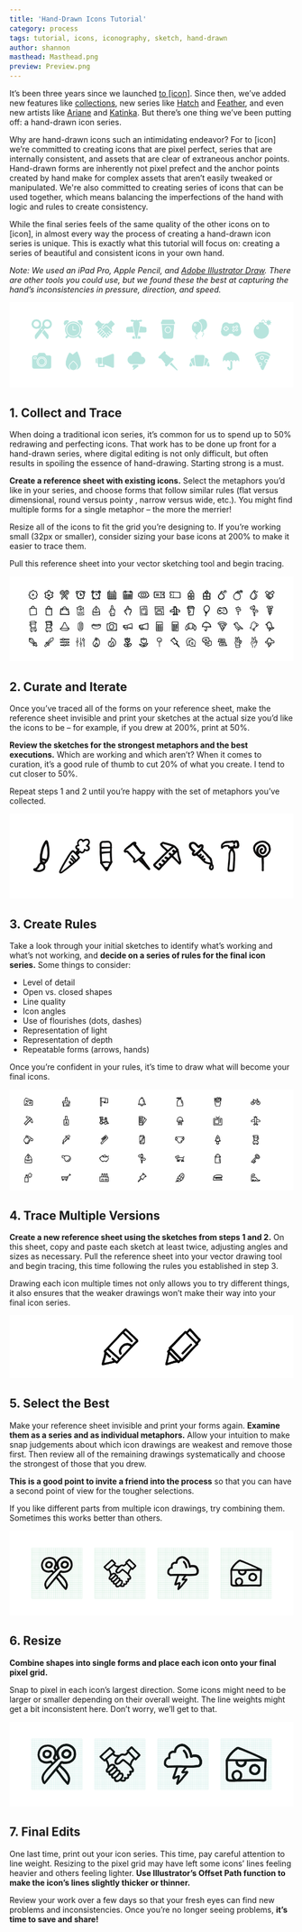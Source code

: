 ```yaml
---
title: 'Hand-Drawn Icons Tutorial'
category: process
tags: tutorial, icons, iconography, sketch, hand-drawn
author: shannon
masthead: Masthead.png
preview: Preview.png
---
```


It’s been three years since we launched [to [icon]](http://www.toicon.com/). Since then, we’ve added new features like [collections](http://www.toicon.com/collections/), new series like [Hatch](http://www.toicon.com/series/hatch/) and [Feather](http://www.toicon.com/series/feather/), and even new artists like [Ariane](http://www.toicon.com/authors/ariane/) and [Katinka](http://www.toicon.com/authors/katinka/). But there’s one thing we’ve been putting off: a hand-drawn icon series.

Why are hand-drawn icons such an intimidating endeavor? For to [icon] we’re committed to creating icons that are pixel perfect, series that are internally consistent, and assets that are clear of extraneous anchor points. Hand-drawn forms are inherently not pixel prefect and the anchor points created by hand make for complex assets that aren’t easily tweaked or manipulated. We're also committed to creating series of icons that can be used together, which means balancing the imperfections of the hand with logic and rules to create consistency.

While the final series feels of the same quality of the other icons on to [icon], in almost every way the process of creating a hand-drawn icon series is unique. This is exactly what this tutorial will focus on: creating a series of beautiful and consistent icons in your own hand.

_Note: We used an iPad Pro, Apple Pencil, and  [Adobe Illustrator Draw](https://www.adobe.com/products/draw.html). There are other tools you could use, but we found these the best at capturing the hand’s inconsistencies in pressure, direction, and speed._

![Trace](06-26-hand-drawn/Collect.gif)

## 1. Collect and Trace
When doing a traditional icon series, it’s common for us to spend up to 50% redrawing and perfecting icons. That work has to be done up front for a hand-drawn series, where digital editing is not only difficult, but often results in spoiling the essence of hand-drawing. Starting strong is a must.

**Create a reference sheet with existing icons.** Select the metaphors you’d like in your series, and choose forms that follow similar rules (flat versus dimensional, round versus pointy , narrow versus wide, etc.). You might find multiple forms for a single metaphor – the more the merrier!

Resize all of the icons to fit the grid you’re designing to. If you’re working small (32px or smaller), consider sizing your base icons at 200% to make it easier to trace them.

Pull this reference sheet into your vector sketching tool and begin tracing.

![Curate](06-26-hand-drawn/Curate.gif)

## 2. Curate and Iterate
Once you’ve traced all of the forms on your reference sheet, make the reference sheet invisible and print your sketches at the actual size you’d like the icons to be – for example, if you drew at 200%, print at 50%.

**Review the sketches for the strongest metaphors and the best executions.** Which are working and which aren’t? When it comes to curation, it’s a good rule of thumb to cut 20% of what you create. I tend to cut closer to 50%.

Repeat steps 1 and 2 until you’re happy with the set of metaphors you’ve collected.

![Collecting Rules](06-26-hand-drawn/Rules.gif)

## 3. Create Rules
Take a look through your initial sketches to identify what’s working and what’s not working, and **decide on a series of rules for the final icon series.** Some things to consider:

- Level of detail
- Open vs. closed shapes
- Line quality
- Icon angles
- Use of flourishes (dots, dashes)
- Representation of light
- Representation of depth
- Repeatable forms (arrows, hands)

Once you’re confident in your rules, it’s time to draw what will become your final icons.

![Multiple Versions](06-26-hand-drawn/Trace.gif)

## 4. Trace Multiple Versions
**Create a new reference sheet using the sketches from steps 1 and 2.** On this sheet, copy and paste each sketch at least twice, adjusting angles and sizes as necessary. Pull the reference sheet into your vector drawing tool and begin tracing, this time following the rules you established in step 3.

Drawing each icon multiple times not only allows you to try different things, it also ensures that the weaker drawings won’t make their way into your final icon series.

![Downselect](06-26-hand-drawn/Select.gif)

## 5. Select the Best
Make your reference sheet invisible and print your forms again. **Examine them as a series and as individual metaphors.** Allow your intuition to make snap judgements about which icon drawings are weakest and remove those first. Then review all of the remaining drawings systematically and choose the strongest of those that you drew.

**This is a good point to invite a friend into the process** so that you can have a second point of view for the tougher selections.

If you like different parts from multiple icon drawings, try combining them. Sometimes this works better than others.

![Resize](06-26-hand-drawn/Resize.gif)

## 6. Resize
**Combine shapes into single forms and place each icon onto your final pixel grid.**

Snap to pixel in each icon’s largest direction. Some icons might need to be larger or smaller depending on their overall weight. The line weights might get a bit inconsistent here. Don’t worry, we’ll get to that.

![Final Tweaks](06-26-hand-drawn/Tweak.gif)

## 7. Final Edits
One last time, print out your icon series. This time, pay careful attention to line weight. Resizing to the pixel grid may have left some icons’ lines feeling heavier and others feeling lighter. **Use Illustrator’s Offset Path function to make the icon’s lines slightly thicker or thinner.**

Review your work over a few days so that your fresh eyes can find new problems and inconsistencies. Once you’re no longer seeing problems, **it’s time to save and share!**

